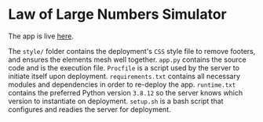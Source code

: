 # Law of Large Numbers Simulator

The app is live [here](http://largenumbers.preritdas.com).

The `style/` folder contains the deployment's `CSS` style file to remove footers, and ensures the elements mesh well together. `app.py` contains the source code and is the execution file. `Procfile` is a script used by the server to initiate itself upon deployment. `requirements.txt` contains all necessary modules and dependencies in order to re-deploy the app. `runtime.txt` contains the preferred Python version `3.8.12` so the server knows which version to instantiate on deployment. `setup.sh` is a bash script that configures and readies the server for deployment. 
